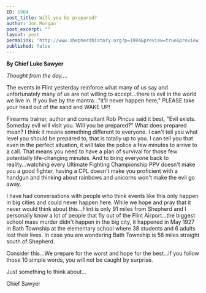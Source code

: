 ```yaml
---
ID: 1984
post_title: Will you be prepared?
author: Jon Morgan
post_excerpt: ""
layout: post
permalink: 'http://www.shepherdhistory.org?p=1984&preview=true&preview_id=1984'
published: false
---
```

<strong>By Chief Luke Sawyer</strong>

<i>Thought from the day....</i>

The events in Flint yesterday reinforce what many of us say and unfortunately many of us are not willing to accept...there is evil in the world we live in. If you live by the mantra..."it'll never happen here," PLEASE take your head out of the sand and WAKE UP!

Firearms trainer, author and consultant Rob Pincus said it best, "Evil exists. Someday evil will visit you. Will you be prepared?" What does prepared mean? I think it means something different to everyone. I can't tell you what level you should be prepared to, that is totally up to you. I can tell you that even in the perfect situation, it will take the police a few minutes to arrive to a call. That means you need to have a plan of survival for those few potentially life-changing minutes. And to bring everyone back to reality...watching every Ultimate Fighting Championship PPV doesn't make you a good fighter, having a CPL doesn't make you proficient with a handgun and thinking about rainbows and unicorns won't make the evil go away.

I have had conversations with people who think events like this only happen in big cities and could never happen here. While we hope and pray that it never would think about this...Flint is only 91 miles from Shepherd and I personally know a lot of people that fly out of the Flint Airport...the biggest school mass murder didn't happen in the big city, it happened in May 1927 in Bath Township at the elementary school where 38 students and 6 adults lost their lives. In case you are wondering Bath Township is 58 miles straight south of Shepherd.

Consider this...We prepare for the worst and hope for the best...if you follow those 10 simple words, you will not be caught by surprise.

Just something to think about...

Chief Sawyer